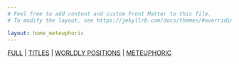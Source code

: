 ```yaml
---
# Feel free to add content and custom Front Matter to this file.
# To modify the layout, see https://jekyllrb.com/docs/themes/#overriding-theme-defaults

layout: home_meteuphoric
---
```

[FULL](index.markdown) | [TITLES](/index) | [WORLDLY POSITIONS](/worldlypositions.markdown) | [METEUPHORIC](meteuphoric.markdown)
